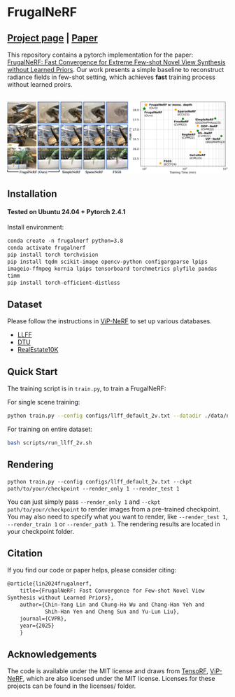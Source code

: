 # FrugalNeRF
## [Project page](https://linjohnss.github.io/frugalnerf/) |  [Paper](https://arxiv.org/abs/2410.16271)
This repository contains a pytorch implementation for the paper: [FrugalNeRF: Fast Convergence for Extreme Few-shot Novel View Synthesis without Learned Priors](https://linjohnss.github.io/frugalnerf/). Our work presents a simple baseline to reconstruct radiance fields in few-shot setting, which achieves **fast** training process without learned proirs.<br><br>

![teaser](assets/teaser.png)

## Installation

#### Tested on Ubuntu 24.04 + Pytorch 2.4.1

Install environment:
```
conda create -n frugalnerf python=3.8
conda activate frugalnerf
pip install torch torchvision
pip install tqdm scikit-image opencv-python configargparse lpips imageio-ffmpeg kornia lpips tensorboard torchmetrics plyfile pandas timm
pip install torch-efficient-distloss
```


## Dataset
Please follow the instructions in [ViP-NeRF](https://github.com/NagabhushanSN95/ViP-NeRF/blob/main/src/database_utils/README.md) to set up various databases.
* [LLFF](https://drive.google.com/drive/folders/128yBriW1IG_3NJ5Rp7APSTZsJqdJdfc1) 
* [DTU](https://drive.google.com/file/d/1aTSmJa8Oo2qCc2Ce2kT90MHEA6UTSBKj/view?usp=share_link)
* [RealEstate10K](https://google.github.io/realestate10k/download.html)

<!-- ## Propressing

To generate sparse depth for LLFF dataset:
```bash
# Generate sparse depth for all scenes in LLFF dataset
python extra/colmap_llff.py --data_dir path/to/llff/dataset
``` -->

## Quick Start
The training script is in `train.py`, to train a FrugalNeRF:

For single scene training:
```bash
python train.py --config configs/llff_default_2v.txt --datadir ./data/nerf_llff_data/horns --train_frame_num 20 42 --test_frame_num 0 8 16 24 32 40 48 56
```

For training on entire dataset:
```bash
bash scripts/run_llff_2v.sh
```

## Rendering

```
python train.py --config configs/llff_default_2v.txt --ckpt path/to/your/checkpoint --render_only 1 --render_test 1 
```

You can just simply pass `--render_only 1` and `--ckpt path/to/your/checkpoint` to render images from a pre-trained
checkpoint. You may also need to specify what you want to render, like `--render_test 1`, `--render_train 1` or `--render_path 1`.
The rendering results are located in your checkpoint folder. 

<!-- ## Training with your own data
We provide code for training on your own image set:
Calibrating images with the script from [NGP](https://github.com/NVlabs/instant-ngp/blob/master/docs/nerf_dataset_tips.md):
`python dataLoader/colmap2nerf.py --colmap_matcher exhaustive --run_colmap`, then adjust the datadir in `configs/your_own_data.txt`. Please check the `scene_bbox` and `near_far` if you get abnormal results.
     -->

## Citation
If you find our code or paper helps, please consider citing:
```
@article{lin2024frugalnerf,
    title={FrugalNeRF: Fast Convergence for Few-shot Novel View Synthesis without Learned Priors},
    author={Chin-Yang Lin and Chung-Ho Wu and Chang-Han Yeh and 
            Shih-Han Yen and Cheng Sun and Yu-Lun Liu},
    journal={CVPR},
    year={2025}
	}
```

## Acknowledgements

The code is available under the MIT license and draws from [TensoRF](https://github.com/apchenstu/TensoRF), [ViP-NeRF](https://github.com/NagabhushanSN95/ViP-NeRF), which are also licensed under the MIT license. Licenses for these projects can be found in the licenses/ folder.